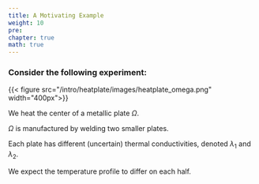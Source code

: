 ```yaml
---
title: A Motivating Example
weight: 10
pre: 
chapter: true
math: true
---
```


<!-- # Choosing Your Map -->

### Consider the following experiment:

{{< figure src="/intro/heatplate/images/heatplate_omega.png" width="400px">}}

We heat the center of a metallic plate $\Omega$.

$\Omega$ is manufactured by welding two smaller plates.

Each plate has different (uncertain) thermal conductivities, denoted $\lambda_1$ and $\lambda_2$. 

We expect the temperature profile to differ on each half. 
